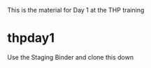 This is the material for Day 1 at the THP training

# thpday1

Use the Staging Binder and clone this down
